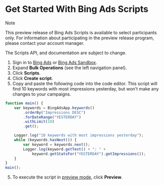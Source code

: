 # Get Started With Bing Ads Scripts

> [!NOTE]
> This preview release of Bing Ads Scripts is available to select participants only. For information about participating in the preview release program, please contact your account manager.
>
> The Scripts API, and documentation are subject to change.

1. Sign in to [Bing Ads](https://secure.bingads.microsoft.com/) or [Bing Ads Sandbox](https://sandbox.bingads.microsoft.com/).
2. Expand **Bulk Operations** (see the left navigation panel).
3. Click **Scripts**.
4. Click **Create script**.
5. Copy and paste the following code into the code editor. This script will find 10 keywords with most impressions yesterday, but won't make any changes to your campaigns.
```javascript
function main() {
    var keywords = BingAdsApp.keywords()
        .orderBy("Impressions DESC")
        .forDateRange("YESTERDAY")
        .withLimit(10)
        .get();

    Logger.log("10 keywords with most impressions yesterday");
    while (keywords.hasNext()) {
        var keyword = keywords.next();
        Logger.log(keyword.getText() + ": " +
            keyword.getStatsFor("YESTERDAY").getImpressions());
    }
}
main();
```
5. To execute the script in [preview mode](./concepts/preview-mode), click **Preview**.
